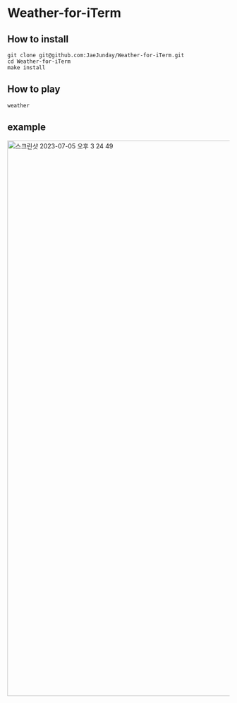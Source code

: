 # Weather-for-iTerm
## How to install
``` shell
git clone git@github.com:JaeJunday/Weather-for-iTerm.git
cd Weather-for-iTerm
make install
```
## How to play
``` shell
weather
```
## example
<img width="1258" alt="스크린샷 2023-07-05 오후 3 24 49" src="https://github.com/JaeJunday/Weather-for-iTerm/assets/109643814/9ae17599-735b-43a3-be6c-9f27331611d8">
